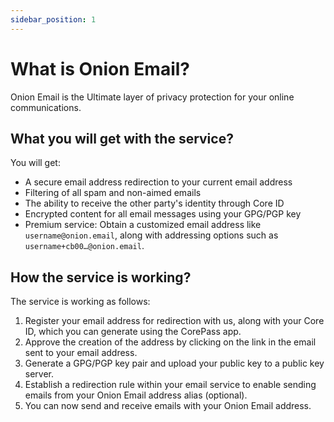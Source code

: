 ```yaml
---
sidebar_position: 1
---
```


# What is Onion Email?

Onion Email is the Ultimate layer of privacy protection for your online communications.

## What you will get with the service?

You will get:
- A secure email address redirection to your current email address
- Filtering of all spam and non-aimed emails
- The ability to receive the other party's identity through Core ID
- Encrypted content for all email messages using your GPG/PGP key
- Premium service: Obtain a customized email address like `username@onion.email`, along with addressing options such as `username+cb00…@onion.email`.

## How the service is working?

The service is working as follows:
1. Register your email address for redirection with us, along with your Core ID, which you can generate using the CorePass app.
2. Approve the creation of the address by clicking on the link in the email sent to your email address.
3. Generate a GPG/PGP key pair and upload your public key to a public key server.
4. Establish a redirection rule within your email service to enable sending emails from your Onion Email address alias (optional).
5. You can now send and receive emails with your Onion Email address.
